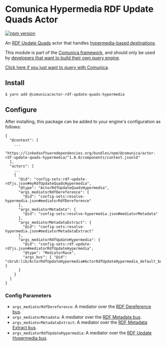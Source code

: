 # Comunica Hypermedia RDF Update Quads Actor

[![npm version](https://badge.fury.io/js/%40comunica%2Factor-rdf-update-quads-hypermedia.svg)](https://www.npmjs.com/package/@comunica/actor-rdf-update-quads-hypermedia)

An [RDF Update Quads](https://github.com/comunica/comunica/tree/master/packages/bus-rdf-update-quads) actor
that handles [hypermedia-based destinations](https://comunica.dev/docs/modify/advanced/hypermedia/).

This module is part of the [Comunica framework](https://github.com/comunica/comunica),
and should only be used by [developers that want to build their own query engine](https://comunica.dev/docs/modify/).

[Click here if you just want to query with Comunica](https://comunica.dev/docs/query/).

## Install

```bash
$ yarn add @comunica/actor-rdf-update-quads-hypermedia
```

## Configure

After installing, this package can be added to your engine's configuration as follows:
```text
{
  "@context": [
    ...
    "https://linkedsoftwaredependencies.org/bundles/npm/@comunica/actor-rdf-update-quads-hypermedia/^1.0.0/components/context.jsonld"  
  ],
  "actors": [
    ...
    {
      "@id": "config-sets:rdf-update-rdfjs.json#myRdfUpdateQuadsHypermedia",
      "@type": "ActorRdfUpdateQuadsHypermedia",
      "args_mediatorRdfDereference": {
        "@id": "config-sets:resolve-hypermedia.json#mediatorRdfDereference"
      },
      "args_mediatorMetadata": {
        "@id": "config-sets:resolve-hypermedia.json#mediatorMetadata"
      },
      "args_mediatorMetadataExtract": {
        "@id": "config-sets:resolve-hypermedia.json#mediatorMetadataExtract"
      },
      "args_mediatorRdfUpdateHypermedia": {
        "@id": "config-sets:rdf-update-rdfjs.json#mediatorRdfUpdateHypermedia",
        "@type": "MediatorRace",
        "args_bus": { "@id": "cbruh:lib/ActorRdfUpdateHypermedia#ActorRdfUpdateHypermedia_default_bus" }
      }
    }
  ]
}
```

### Config Parameters

* `args_mediatorRdfDereference`: A mediator over the [RDF Dereference bus](https://github.com/comunica/comunica/tree/master/packages/bus-rdf-dereference).
* `args_mediatorMetadata`: A mediator over the [RDF Metadata bus](https://github.com/comunica/comunica/tree/master/packages/bus-rdf-metadata).
* `args_mediatorMetadataExtract`: A mediator over the [RDF Metadata Extract bus](https://github.com/comunica/comunica/tree/master/packages/bus-rdf-metadata-extract).
* `args_mediatorRdfUpdateHypermedia`: A mediator over the [RDF Update Hypermedia bus](https://github.com/comunica/comunica/tree/master/packages/bus-rdf-update-hypermedia).
